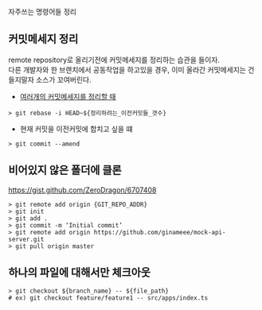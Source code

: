 자주쓰는 명령어들 정리

## 커밋메세지 정리

remote repository로 올리기전에 커밋메세지를 정리하는 습관을 들이자.\
다른 개발자와 한 브랜치에서 공동작업을 하고있을 경우, 이미 올라간 커밋메세지는 건들지말자 소스가 꼬여버린다.

- [여러개의 커밋메세지를 정리할 때](https://monthlywoongah.tistory.com/37)

```shell
> git rebase -i HEAD~${정리하려는_이전커밋들_갯수}
```

- 현재 커밋을 이전커밋에 합치고 싶을 떄

```shell
> git commit --amend
```

## 비어있지 않은 폴더에 클론

https://gist.github.com/ZeroDragon/6707408

```shell
> git remote add origin {GIT_REPO_ADDR}
> git init
> git add .
> git commit -m ‘Initial commit’
> git remote add origin https://github.com/ginameee/mock-api-server.git
> git pull origin master
```

## 하나의 파일에 대해서만 체크아웃

```shell
> git checkout ${branch_name} -- ${file_path}
# ex) git checkout feature/feature1 -- src/apps/index.ts
```
